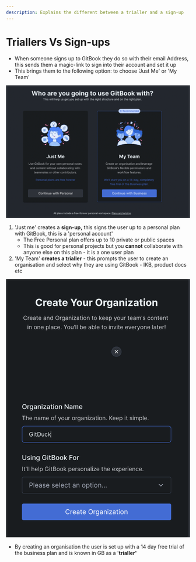 ```yaml
---
description: Explains the different between a trialler and a sign-up
---
```


# Triallers Vs Sign-ups

* When someone signs up to GitBook they do so with their email Address, this sends them a magic-link to sign into their account and set it up
* This brings them to the following option: to choose 'Just Me' or 'My Team'

![Option when a user has activated their magiclink](../../.gitbook/assets/image.png)

1. 'Just me' creates a **sign-up,** this signs the user up to a personal plan with GitBook, this is a 'personal account'
   * The Free Personal plan offers up to 10 private or public spaces
   * This is good for personal projects but you **cannot** collaborate with anyone else on this plan - it is a one user plan
2. 'My Team' **creates a trialler** - this prompts the user to create an organisation and select why they are using GitBook - IKB, product docs etc

![Prompt screen after selecting 'my team'](<../../.gitbook/assets/image (1).png>)

* By creating an organisation the user is set up with a 14 day free trial of the business plan and is known in GB as a '**trialler'**

